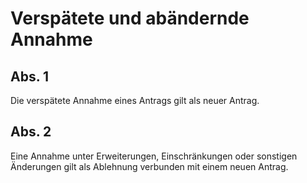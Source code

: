 # Verspätete und abändernde Annahme



## Abs. 1

 Die verspätete Annahme eines Antrags gilt als neuer Antrag.

## Abs. 2

 Eine Annahme unter Erweiterungen, Einschränkungen oder sonstigen Änderungen gilt als Ablehnung verbunden mit einem neuen Antrag. 

